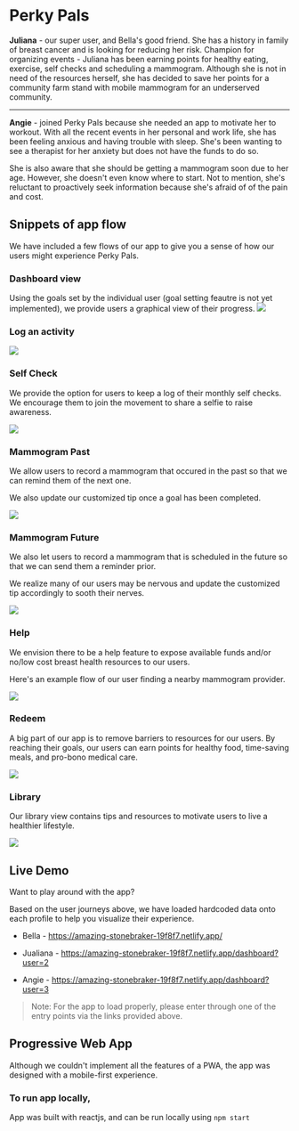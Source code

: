 # Perky Pals

<strong>Juliana</strong>  - our super user, and Bella's good friend. She has a history in family of breast cancer and is looking for reducing her risk.  Champion for organizing events - Juliana has been earning points for healthy eating, exercise, self checks and scheduling a mammogram. Although she is not in need of the resources herself, she has decided to save her points for a community farm stand with mobile mammogram for an underserved community.

---

<strong>Angie</strong>  - joined Perky Pals because she needed an app to motivate her to workout. With all the recent events in her personal and work life, she has been feeling anxious and having trouble with sleep. She's been wanting to see a therapist for her anxiety but does not have the funds to do so.

She is also aware that she should be getting a mammogram soon due to her age. However, she doesn't even know where to start. Not to mention, she's reluctant to proactively seek information because she's afraid of of the pain and cost.

## Snippets of app flow

We have included a few flows of our app to give you a sense of how our users might experience Perky Pals.

### Dashboard view
Using the goals set by the individual user (goal setting feautre is not yet implemented), we provide users a graphical view of their progress. 
![](https://res.cloudinary.com/dbnasq0ef/image/upload/v1602879420/dashboard_tvtbtr.gif)


### Log an activity
![](https://res.cloudinary.com/dbnasq0ef/image/upload/v1602879545/loggingExercise_rbbhlq.gif)


### Self Check
We provide the option for users to keep a log of their monthly self checks. We encourage them to join the movement to share a selfie to raise awareness.

![](https://res.cloudinary.com/dbnasq0ef/image/upload/v1602879688/selfCheck_z3xwz2.gif)


### Mammogram Past
We allow users to record a mammogram that occured in the past so that we can remind them of the next one.

We also update our customized tip once a goal has been completed.

![](https://res.cloudinary.com/dbnasq0ef/image/upload/v1602879734/mammogramPast_k8qsu1.gif)


### Mammogram Future
We also let users to record a mammogram that is scheduled in the future so that we can send them a reminder prior. 

We realize many of our users may be nervous and update the customized tip accordingly to sooth their nerves. 

![](https://res.cloudinary.com/dbnasq0ef/image/upload/v1602879774/mammogramFuture_xs7atd.gif
) 


### Help
We envision there to be a help feature to expose available funds and/or no/low cost breast health resources to our users.

Here's an example flow of our user finding a nearby mammogram provider.

![](https://res.cloudinary.com/dbnasq0ef/image/upload/v1602885600/help_kraj6g.gif)

### Redeem
A big part of our app is to remove barriers to resources for our users. By reaching their goals, our users can earn points for healthy food, time-saving meals, and pro-bono medical care.

![](https://res.cloudinary.com/dbnasq0ef/image/upload/v1602879809/redeem_j2wuzd.gif)


### Library
Our library view contains tips and resources to motivate users to live a healthier lifestyle.

![](https://res.cloudinary.com/dbnasq0ef/image/upload/v1602879688/selfCheck_z3xwz2.gif)


## Live Demo
Want to play around with the app?

Based on the user journeys above, we have loaded hardcoded data onto each profile to help you visualize their experience.

- Bella - https://amazing-stonebraker-19f8f7.netlify.app/


- Jualiana - https://amazing-stonebraker-19f8f7.netlify.app/dashboard?user=2


- Angie - https://amazing-stonebraker-19f8f7.netlify.app/dashboard?user=3


> Note: 
For the app to load properly, please enter through one of the entry points via the links provided above.

## Progressive Web App
Although we couldn't implement all the features of a PWA, the app was designed with a mobile-first experience. 

### To run app locally,
App was built with reactjs, and can be run locally using `npm start`
